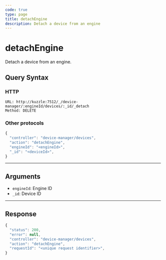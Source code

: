```yaml
---
code: true
type: page
title: detachEngine
description: Detach a device from an engine
---
```


# detachEngine

Detach a device from an engine.

## Query Syntax

### HTTP

```http
URL: http://kuzzle:7512/_/device-manager/:engineId/devices/:_id/_detach
Method: DELETE
```

### Other protocols

```js
{
  "controller": "device-manager/devices",
  "action": "detachEngine",
  "engineId": "<engineId>",
  "_id": "<deviceId>",
}
```

---

## Arguments

- `engineId`: Engine ID
- `_id`: Device ID

---

## Response

```js
{
  "status": 200,
  "error": null,
  "controller": "device-manager/devices",
  "action": "detachEngine",
  "requestId": "<unique request identifier>",
}
```
